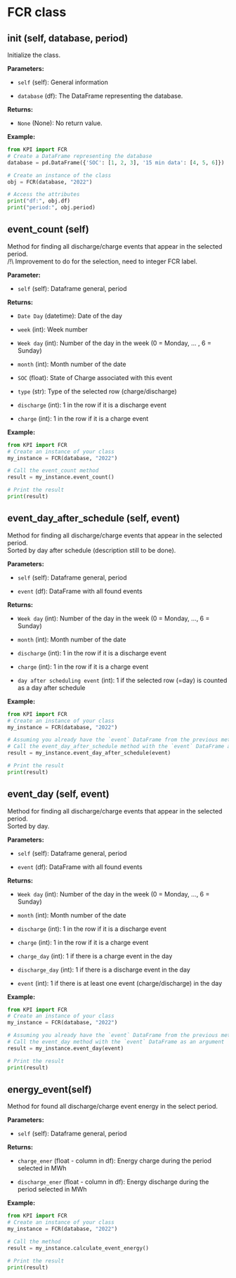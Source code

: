 # FCR class
## __init__ (self, database, period)
Initialize the class.

**Parameters:**

- `self` (self):
    General information

- `database` (df):
    The DataFrame representing the database.

**Returns:**

- `None` (None):
    No return value.

**Example:**
```py
from KPI import FCR
# Create a DataFrame representing the database
database = pd.DataFrame({'SOC': [1, 2, 3], '15 min data': [4, 5, 6]})

# Create an instance of the class
obj = FCR(database, "2022")

# Access the attributes
print("df:", obj.df)
print("period:", obj.period)
```

## event_count (self)
Method for finding all discharge/charge events that appear in the selected period. <br>
/!\ Improvement to do for the selection, need to integer FCR label.

**Parameter:**

- `self` (self): Dataframe general, period

**Returns:**

- `Date Day` (datetime): Date of the day

- `week` (int): Week number

- `Week day` (int): Number of the day in the week (0 = Monday, ... , 6 = Sunday)

- `month` (int): Month number of the date

- `SOC` (float): State of Charge associated with this event

- `type` (str): Type of the selected row (charge/discharge)

- `discharge` (int): 1 in the row if it is a discharge event

- `charge` (int): 1 in the row if it is a charge event

**Example:**
```py
from KPI import FCR
# Create an instance of your class
my_instance = FCR(database, "2022")

# Call the event_count method
result = my_instance.event_count()

# Print the result
print(result)
```
## event_day_after_schedule (self, event)
Method for finding all discharge/charge events that appear in the selected period. <br>
Sorted by day after schedule (description still to be done).

**Parameters:**

- `self` (self): Dataframe general, period

- `event` (df): DataFrame with all found events

**Returns:**

- `Week day` (int): Number of the day in the week (0 = Monday, ..., 6 = Sunday)

- `month` (int): Month number of the date

- `discharge` (int): 1 in the row if it is a discharge event

- `charge` (int): 1 in the row if it is a charge event

- `day after scheduling event` (int): 1 if the selected row (=day) is counted as a day after schedule

**Example:**
```py
from KPI import FCR
# Create an instance of your class
my_instance = FCR(database, "2022")

# Assuming you already have the `event` DataFrame from the previous method
# Call the event_day_after_schedule method with the `event` DataFrame as an argument
result = my_instance.event_day_after_schedule(event)

# Print the result
print(result)
```

## event_day (self, event)
Method for finding all discharge/charge events that appear in the selected period. <br>
Sorted by day.

**Parameters:**

- `self` (self): Dataframe general, period

- `event` (df): DataFrame with all found events

**Returns:**

- `Week day` (int): Number of the day in the week (0 = Monday, ..., 6 = Sunday)

- `month` (int): Month number of the date

- `discharge` (int): 1 in the row if it is a discharge event

- `charge` (int): 1 in the row if it is a charge event

- `charge_day` (int): 1 if there is a charge event in the day

- `discharge_day` (int): 1 if there is a discharge event in the day

- `event` (int): 1 if there is at least one event (charge/discharge) in the day

**Example:**
```py
from KPI import FCR
# Create an instance of your class
my_instance = FCR(database, "2022")

# Assuming you already have the `event` DataFrame from the previous method
# Call the event_day method with the `event` DataFrame as an argument
result = my_instance.event_day(event)

# Print the result
print(result)
```

## energy_event(self)

Method for found all discharge/charge event energy in the select period.

**Parameters:**

- `self` (self): Dataframe general, period

**Returns:**

- `charge_ener` (float - column in df): Energy charge during the period selected in MWh 

- `discharge_ener` (float - column in df): Energy discharge during the period selected in MWh

**Example:**
```py
from KPI import FCR
# Create an instance of your class
my_instance = FCR(database, "2022")

# Call the method
result = my_instance.calculate_event_energy()

# Print the result
print(result)
```
